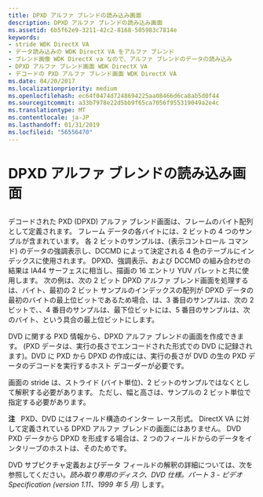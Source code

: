 ```yaml
---
title: DPXD アルファ ブレンドの読み込み画面
description: DPXD アルファ ブレンドの読み込み画面
ms.assetid: 6b5f62e9-3211-42c2-8168-505983c7814e
keywords:
- stride WDK DirectX VA
- データ読み込みの WDK DirectX VA をアルファ ブレンド
- ブレンド画像 WDK DirectX va なので、アルファ ブレンドのデータの読み込み
- DPXD アルファ ブレンド画面 WDK DirectX VA
- デコードの PXD アルファ ブレンド画面 WDK DirectX VA
ms.date: 04/20/2017
ms.localizationpriority: medium
ms.openlocfilehash: ec64f0474d7248694225aa08466d6ca8ab5d0f44
ms.sourcegitcommit: a33b7978e22d5bb9f65ca7056f955319049a2e4c
ms.translationtype: MT
ms.contentlocale: ja-JP
ms.lasthandoff: 01/31/2019
ms.locfileid: "56556470"
---
```

# <a name="loading-a-dpxd-alpha-blending-surface"></a>DPXD アルファ ブレンドの読み込み画面


## <span id="ddk_loading_a_dpxd_alpha_blending_surface_gg"></span><span id="DDK_LOADING_A_DPXD_ALPHA_BLENDING_SURFACE_GG"></span>


デコードされた PXD (DPXD) アルファ ブレンド画面は、フレームのバイト配列として定義されます。 フレーム データの各バイトには、2 ビットの 4 つのサンプルが含まれています。 各 2 ビットのサンプルは、(表示コントロール コマンド) のデータの強調表示し、DCCMD によって決定される 4 色のテーブルにインデックスに使用されます。 DPXD、強調表示、および DCCMD の組み合わせの結果は IA44 サーフェスに相当し、描画の 16 エントリ YUV パレットと共に使用します。 次の例は、次の 2 ビット DPXD アルファ ブレンド画面を処理するは、バイト、最初の 2 ビット サンプルのインデックスの配列が DPXD データの最初のバイトの最上位ビットであるため場合、は、3 番目のサンプルは、次の 2 ビットで、、4 番目のサンプルは、最下位ビットには、5 番目のサンプルは、次のバイト、という具合の最上位ビットにします。

DVD に関する PXD 情報から、DPXD アルファ ブレンドの画面を作成できます。 (PXD データは、実行の長さでエンコードされた形式での DVD に記録されます)。DVD に PXD から DPXD の作成には、実行の長さが DVD の生の PXD データのデコードを実行するホスト デコーダーが必要です。

画面の stride は、ストライド (バイト単位)、2 ビットのサンプルではなくとして解釈する必要があります。 ただし、幅と高さは、サンプルの 2 ビット単位で指定する必要があります。

**注**   PXD、DVD にはフィールド構造のインター レース形式。 DirectX VA に対して定義されている DPXD アルファ ブレンドの画面にはありません。 DVD PXD データから DPXD を形成する場合は、2 つのフィールドからのデータをインタリーブのホストは、そのためです。

 

DVD サブピクチャ定義およびデータ フィールドの解釈の詳細については、次を参照してください。*読み取り専用のディスク、DVD 仕様。パート 3 - ビデオ Specification (version 1.11、1999 年 5 月)* します。

 

 





